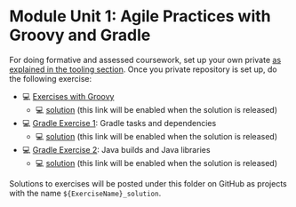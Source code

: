 # Module Unit 1: Agile Practices with Groovy and Gradle

For doing formative and assessed coursework, set up your own private [as explained in the tooling section](https://github.com/uol-inf/CO2006-17-18/blob/master/tooling.md#setting-up-your-github-repository). Once you private repository is set up, do the following exercise:

* :computer: [Exercises with Groovy](./Groovy_exercises/readme.md)
  * :computer: [solution](./Groovy_exercises_solution/) (this link will be enabled when the solution is released)
* :computer: [Gradle Exercise 1](./Gradle_ex01/readme.md): Gradle tasks and dependencies
  * :computer: [solution](./Gradle_ex01_solution/) (this link will be enabled when the solution is released)
* :computer: [Gradle Exercise 2](./Gradle_ex02/readme.md): Java builds and Java libraries
  * :computer: [solution](./Gradle_ex02_solution/) (this link will be enabled when the solution is released)

Solutions to exercises will be posted under this folder on GitHub as projects with the name `${ExerciseName}_solution`.
